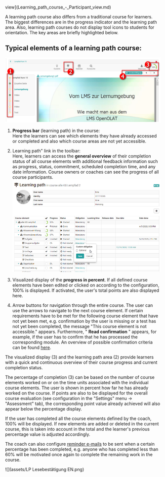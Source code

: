 view](Learning_path_course_-_Participant_view.md)

A learning path course also differs from a traditional course for learners.
The biggest differences are in the progress indicator and the learning path
area. Also, learning path courses do not display tool icons to students for
orientation. The key areas are briefly highlighted below.

## Typical elements of a learning path course:

![](assets/Lernpfad_Kurs_Elemente.png)

  1.  **Progress bar** (learning path) in the course:  
Here the learners can see which elements they have already accessed or
completed and also which course areas are not yet accessible.

  2. Learning path" link in the toolbar:  
Here, learners can access the **general overview** of their completion status
of all course elements with additional feedback information such as progress,
status, commitment, scheduled completion time, and any date information.
Course owners or coaches can see the progress of all course participants.  
![](assets/learning_path_overview.png)

  3. Visualized display of the **progress in percent**. If all defined course elements have been edited or clicked on according to the configuration, 100% is displayed. If activated, the user's total points are also displayed here.
  4. Arrow buttons for navigation through the entire course. The user can use the arrows to navigate to the next course element. If certain requirements have to be met for the following course element that have not yet been met, e.g. confirmation by the user is missing or a test has not yet been completed, the message "This course element is not accessible." appears. Furthermore, " **Read confirmation** " appears, for example, if the user has to confirm that he has processed the corresponding module. An overview of possible confirmation criteria can be found [here](https://confluence.openolat.org/pages/editpage.action?pageId=93264191).

  

The visualized display (3) and the learning path area (2) provide learners
with a quick and continuous overview of their course progress and current
completion status.

The percentage of completion (3) can be based on the number of course elements
worked on or on the time units associated with the individual course elements.
The user is shown in percent how far he has already worked on the course. If
points are also to be displayed for the overall course evaluation (see
configuration in the "Settings" menu → "Assessment" tab), the corresponding
point value already achieved will also appear below the percentage display.

If the user has completed all the course elements defined by the coach, 100%
will be displayed. If new elements are added or deleted in the current course,
this is taken into account in the total and the learner's previous percentage
value is adjusted accordingly.

The coach can also configure [reminder e-mails](../course_operation/Course_Reminders.md) to be
sent when a certain percentage has been completed, e.g. anyone who has
completed less than 60% will be motivated once again to complete the remaining
work in the course.

![](assets/LP Lesebestätigung EN.png)

